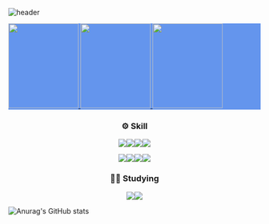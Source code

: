 
![header](https://capsule-render.vercel.app/api?type=waving&color=auto&height=300&section=header&text=Hello%20I'm%20Jihwan&fontSize=60)

<p>
</p>

<div style="background-color: cornflowerblue" >
<a href="https://github.com/devxb/gitanimals">
  <img src="https://render.gitanimals.org/lines/{Kimjipang}?pet-id=602021824905564048" width="140" height="170"/>
</a>
<a href="https://github.com/devxb/gitanimals">
  <img src="https://render.gitanimals.org/lines/{Kimjipang}?pet-id=602021824905564049" width="140" height="170"/>
</a>
<a href="https://github.com/devxb/gitanimals">
  <img src="https://render.gitanimals.org/lines/{Kimjipang}?pet-id=602021824905564050" width="140" height="170"/>
</a>
</div>

<div align=center>
<h3>
⚙️ Skill
</h3>
</div>

<div align="center">
<img src="https://img.shields.io/badge/Spring Boot-6DB33F?style=for-the-badge&logo=Spring Boot&logoColor=white"><img src="https://img.shields.io/badge/Spring Security-6DB33F?style=for-the-badge&logo=Spring Security&logoColor=white"><img src="https://img.shields.io/badge/java-007396?style=for-the-badge&logo=OpenJDK&logoColor=white"><img src="https://img.shields.io/badge/MySQL-4479A1?style=for-the-badge&logo=MySQL&logoColor=white">
  
<img src="https://img.shields.io/badge/Docker-2496ED?style=for-the-badge&logo=Docker&logoColor=white"><img src="https://img.shields.io/badge/Github Actions-2088FF?style=for-the-badge&logo=Github Actions&logoColor=white"><img src="https://img.shields.io/badge/Python-3776AB?style=for-the-badge&logo=Python&logoColor=white"><img src="https://img.shields.io/badge/Django-092E20?style=for-the-badge&logo=Django&logoColor=white">
</div>

<div align="center">
<h3>
🧑‍💻 Studying
</h3>
</div>

<div align="center">
<img src="https://img.shields.io/badge/Spring Boot-6DB33F?style=for-the-badge&logo=Spring Boot&logoColor=white"><img src="https://img.shields.io/badge/java-007396?style=for-the-badge&logo=OpenJDK&logoColor=white">
</div>

![Anurag's GitHub stats](https://github-readme-stats.vercel.app/api?username=Kimjipang&hide=contribs,prs&theme=tokyonight)



